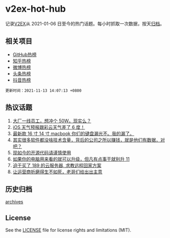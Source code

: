 # v2ex-hot-hub

 记录[V2EX](https://www.v2ex.com/)从 2021-01-06 日至今的热门话题。每小时抓取一次数据，按天[归档](archives)。
 
 ## 相关项目

- [GitHub热榜](https://github.com/lonnyzhang423/github-hot-hub)
- [知乎热榜](https://github.com/lonnyzhang423/zhihu-hot-hub)
- [微博热榜](https://github.com/lonnyzhang423/weibo-hot-hub)
- [头条热榜](https://github.com/lonnyzhang423/toutiao-hot-hub)
- [抖音热榜](https://github.com/lonnyzhang423/douyin-hot-hub)


 `更新时间：2021-11-13 14:07:13 +0800`

## 热议话题

1. [大厂一线员工，想冲个 50W。现实么？](https://www.v2ex.com/t/814981)
1. [iOS 天气预报跟彩云天气差了 6 度！](https://www.v2ex.com/t/814944)
1. [最新款 16 寸 14 寸 macbook 你们的键盘漏光不。我的漏了。](https://www.v2ex.com/t/814968)
1. [其实很多软件都没啥技术含量，背后的公司之所以赚钱，就是他们有数据，对吧？](https://www.v2ex.com/t/814983)
1. [现如今的开源代码请谨慎使用](https://www.v2ex.com/t/815016)
1. [如果你的电脑用来看的就可以升级，但凡有点事干就别升 11](https://www.v2ex.com/t/814994)
1. [迫于买了 189 的云服务器, 求教远程回家方案](https://www.v2ex.com/t/814978)
1. [让运营商折磨得生不如死，老哥们给出出主意](https://www.v2ex.com/t/815090)

## 历史归档

[archives](archives)

## License

See the [LICENSE](LICENSE) file for license rights and limitations (MIT).
